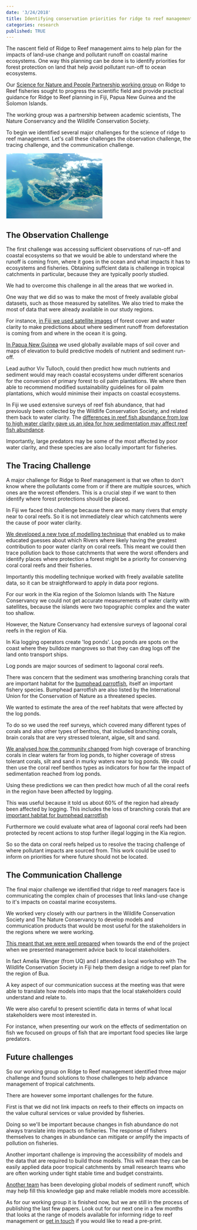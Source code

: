 ```yaml
---
date: '3/24/2018'
title: Identifying conservation priorities for ridge to reef management in tropical catchments
categories: research
published: TRUE
---
```


The nascent field of Ridge to Reef management aims to help plan for the impacts of land-use change and pollutant runoff on coastal marine ecosystems. One way this planning can be done is to identify priorities for forest protection on land that help avoid pollutant run-off to ocean ecosystems.

Our [Science for Nature and People Partnership working group](https://www.nceas.ucsb.edu/featured/possingham) on Ridge to Reef fisheries sought to progress the scientific field and provide practical guidance for Ridge to Reef planning in Fiji, Papua New Guinea and the Solomon Islands.

The working group was a partnership between academic scientists, The Nature Conservancy and the Wildlife Conservation Society.

To begin we identified several major challenges for the science of ridge to reef management. Let's call these challenges the observation challenge, the tracing challenge, and the communication challenge.

![](reef-from-air.png)


## The Observation Challenge

The first challenge was accessing sufficient observations of run-off and coastal ecosystems so that we would be able to understand where the runoff is coming from, where it goes in the ocean and what impacts it has to ecosystems and fisheries. Obtaining suffcient data is challenge in tropical catchments in particular, because they are typically poorly studied.

We had to overcome this challenge in all the areas that we worked in.

One way that we did so was to make the most of freely available global datasets, such as those measured by satellites. We also tried to make the most of data that were already available in our study regions.

For instance, [in Fiji we used satellite images](https://www.nature.com/articles/s41598-017-05031-7) of forest cover and water clarity to make predictions about where sediment runoff from deforestation is coming from and where in the ocean it is going.

[In Papua New Guinea](https://www.sciencedirect.com/science/article/pii/S0006320716303160) we used globally available maps of soil cover and maps of elevation to build predictive models of nutrient and sediment run-off.

Lead author Viv Tulloch, could then predict how much nutrients and sediment would may reach coastal ecosystems under different scenarios for the conversion of primary forest to oil palm plantations. We where then able to recommend modified sustainability guidelines for oil palm plantations, which would minimise their impacts on coastal ecosystems.

In Fiji we used extensive surveys of reef fish abundance, that had previously been collected by the Wildlife Conservation Society, and related them back to water clarity. The [differences in reef fish abundance from low to high water clarity gave us an idea for how sedimentation may affect reef fish abundance](http://www.int-res.com/abstracts/meps/v576/p55-68).

Importantly, large predators may be some of the most affected by poor water clarity, and these species are also locally important for fisheries.

## The Tracing Challenge

A major challenge for Ridge to Reef management is that we often to don't know where the pollutants come from or if there are multiple sources, which ones are the worest offenders. This is a crucial step if we want to then identify where forest protections should be placed.

In Fiji we faced this challenge because there are so many rivers that empty near to coral reefs. So it is not immediately clear which catchments were the cause of poor water clarity.

[We developed a new type of modelling technique](https://www.nature.com/articles/s41598-017-05031-7) that enabled us to make educated guesses about which Rivers where likely having the greatest contribution to poor water clarity on coral reefs. This meant we could then trace pollution back to those catchments that were the worst offenders and identify places where protection a forest might be a priority for conserving coral coral reefs and their fisheries.

Importantly this modelling technique worked with freely available satellite data, so it can be straightforward to apply in data poor regions.

For our work in the Kia region of the Solomon Islands with The Nature Conservancy we could not get accurate measurements of water clarity with satellites, because the islands were two topographic complex and the water too shallow.

However, the Nature Conservancy had extensive surveys of lagoonal coral reefs in the region of Kia.

In Kia logging operators create 'log ponds'. Log ponds are spots on the coast where they bulldoze mangroves so that they can drag logs off the land onto transport ships.

Log ponds are major sources of sediment to lagoonal coral reefs.

There was concern that the sediment was smothering branching corals that are important habitat for the [bumphead parrotfish](https://www.sciencedirect.com/science/article/pii/S0006320716310461), itself an important fishery species. Bumphead parrotfish are also listed by the International Union for the Conservation of Nature as a threatened species.

We wanted to estimate the area of the reef habitats that were affected by the log ponds.

To do so we used the reef surveys, which covered many different types of corals and also other types of benthos, that included branching corals,  brain corals that are very stressed tolerant, algae, silt and sand.

[We analysed how the community changed](https://onlinelibrary.wiley.com/doi/full/10.1111/cobi.13079) from high coverage of branching corals in clear waters far from log ponds, to higher coverage of stress tolerant corals, silt and sand in murky waters near to log ponds. We could then use the coral reef benthos types as indicators for how far the impact of sedimentation reached from log ponds.

Using these predictions we can then predict how much of all the coral reefs in the region have been affected by logging.

This was useful because it told us about 60% of the region had already been affected by logging. This includes the loss of branching corals that are [important habitat for bumphead parrotfish](https://www.sciencedirect.com/science/article/pii/S0006320716310461)

Furthermore we could evaluate what area of lagoonal coral reefs had been protected by recent actions to stop further illegal logging in the Kia region.

So so the data on coral reefs helped us to resolve the tracing challenge of where pollutant impacts are sourced from. This work could be used to inform on priorities for where future should not be located.

## The Communication Challenge

The final major challenge we identified that ridge to reef managers face is communicating the complex chain of processes that links land-use change to it's impacts on coastal marine ecosystems.

We worked very closely with our partners in the Wildlife Conservation Society and The Nature Conservancy to develop models and communication products that would be most useful for the stakeholders in the regions where we were working.

[This meant that we were well prepared](http://www.seascapemodels.org/research/2016/12/03/r2r-workshop.html) when towards the end of the project when we presented management advice back to local stakeholders.

In fact Amelia Wenger (from UQ) and I attended a local workshop with The Wildlife Conservation Society in Fiji help them design a ridge to reef plan for the region of Bua.

A key aspect of our communication success at the meeting was that were able to translate how models into maps that the local stakeholders could understand and relate to.

We were also careful to present scientific data in terms of what local stakeholders were most interested in.

For instance, when presenting our work on the effects of sedimentation on fish we focused on groups of fish that are important food species like large predators.

## Future challenges

So our working group on Ridge to Reef management identified three major challenge and found solutions to those challenges to help advance management of tropical catchments.

There are however some important challenges for the future.

First is that we did not link impacts on reefs to their effects on  impacts on the value cultural services or value provided by fisheries.

Doing so we'll be important because changes in fish abundance do not always translate into impacts on fisheries. The response of fishers themselves to changes in abundance can mitigate or amplify the impacts of pollution on fisheries.

Another important challenge is improving the accessibility of models and the data that are required to build those models. This will mean they can be easily applied data poor tropical catchments by small research teams who are often working under tight stable time and budget constraints.

[Another team](https://www.sciencedirect.com/science/article/pii/S0048969716327917) has been developing global models of sediment runoff, which may help fill this knowledge gap and make reliable models more accessible.

As for our working group it is finished now, but we are still in the process of publishing the last few papers. Look out for our next one in a few months that looks at the range of models available for informing ridge to reef management or [get in touch](mailto:chris.brown@griffith.edu.au) if you would like to read a pre-print.
